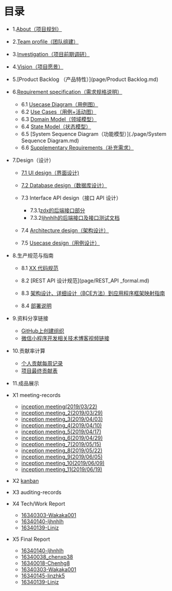 # 目录
- 1.[About（项目规划）](page/about.md)
- 2.[Team profile（团队组建）](page/team_profile.md)
- 3.[Investigation（项目前期调研）](./page/chenxp38_page/Investigation.md)
- 4.[Vision（项目愿景）](page/vision.md)
- 5.[Product Backlog （产品特性）](page/Product Backlog.md)
- 6.[Requirement specification（需求规格说明）](page/product_requirement.md)
  - 6.1 [Usecase Diagram（用例图）](./page/Usecase_Diagram.md)
  - 6.2 [Use Cases（用例+活动图）](./page/chenxp38_page/Use_cases_details.md)
  - 6.3 [Domain Model（领域模型）](./page/DomainModel.md)
  - 6.4 [State Model（状态模型）](./page/State_Model.md)
  - 6.5 [System Sequence Diagram（功能模型）](./page/System Sequence Diagram.md)
  - 6.6 [Supplementary Requirements（补充需求）](./page/chenxp38_page/Supplementary_Requirements.md)
- 7.Design（设计）
  - [7.1 UI design（界面设计)](page/7.1UI-design.md)
  - [7.2 Database design（数据库设计）](./page/ljh_page/数据库.md)

  - 7.3 Interface API design（接口 API 设计）
    - 7.3.1[zdx的后端接口部分](https://moneydog.club:3336/swagger-ui.html)
    - 7.3.2[ljhnhlh的后端接口及接口测试文档](./page/ljh_page/API.md)
  - 7.4 [Architecture design（架构设计）](./page/Architecture_design.md)
  - 7.5 [Usecase design（用例设计）](./page/ljh_page/用例设计.md)
  
- 8.生产规范与指南
  - 8.1 [XX 代码规范](page/code_formal.md)
  
  - 8.2 [REST API 设计规范](page/REST_API _formal.md)

  - 8.3 [架构设计、详细设计（BCE方法）到应用程序框架映射指南](page/8.3part.md)

  - 8.4 [部署说明](page/deploy_file.md)
- 9.资料分享链接
  - [GitHub上创建组织](https://www.cnblogs.com/haore147/p/4219673.html)
  - [微信小程序开发相关技术博客视频链接](page/technique_learning.md)
- 10.贡献率计算
  - [个人贡献每周记录](https://docs.qq.com/sheet/DV1JYc2FLV2Rxc1hK?opendocxfrom=admin&tab=BB08J2)
  - [项目最终贡献表](./page/chenxp38_page/contribution_table.md)

- 11.成品展示
- X1 meeting-records

  - [inception meeting(2019/03/22)](./page/chenxp38_page/inception_meeting.md)
  - [inception meeting_2(2019/03/29)](./page/chenxp38_page/meeting_record_2.md)
  - [inception meeting_3(2019/04/03)](./page/chenxp38_page/meeting_record_3.md)
  - [inception meeting_4(2019/04/10)](./page/chenxp38_page/meeting_record_4.md)
  - [inception meeting_5(2019/04/17)](./page/chenxp38_page/meeting_record_5.md)
  - [inception meeting_6(2019/04/29)](./page/chenxp38_page/meeting_record_6.md)
  - [inception meeting_7(2019/05/15)](./page/chenxp38_page/meeting_record_7.md)
  - [inception meeting_8(2019/05/22)](./page/chenxp38_page/meeting_record_8.md)
  - [inception meeting_9(2019/06/05)](./page/chenxp38_page/meeting_record_9.md)
  - [inception meeting_10(2019/06/09)](./page/chenxp38_page/meeting_record_10.md)
  - [inception meeting_11(2019/06/19)](./page/chenxp38_page/meeting_record_11.md)
- X2 [kanban](https://github.com/ljhnhlh/ljhnhlh.github.io/projects)
- X3 auditing-records
- X4 Tech/Work Report
  - [16340303-Wakaka001](page/zdx_note.md)
  - [16340140-ljhnhlh](./page/ljh_page/blog.md)
  - [16340139-Linjz](./page/ljz_page/Linjz_blog.md)
- X5 Final Report
  * [16340140-ljhnhlh](./page/ljh_page/FinalReport.md)
  * [16340038_chenxp38](./page/chenxp38_page/Final_report_16340038_chenxp38.md)
  * [16340018-Chenhg8](page/Chenhg.md)
  * [16340303-Wakaka001](page/zdx_final_report.md)
  * [16340145-linzhk5](page/lzk_page/final_report.md)
  * [16340139-Linjz](./page/ljz_page/FinalReport.md)
